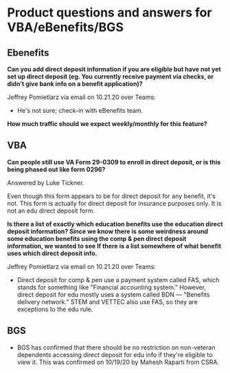 # Product questions and answers for VBA/eBenefits/BGS

## Ebenefits

**Can you add direct deposit information if you are eligible but have not yet set up direct deposit (eg. You currently receive payment via checks, or didn’t give bank info on a benefit application)?**

Jeffrey Pomietlarz via email on 10.21.20 over Teams:

- He's not sure; check-in with eBenefits team.

**How much traffic should we expect weekly/monthly for this feature?**

## VBA

**Can people still use VA Form 29-0309 to enroll in direct deposit, or is this being phased out like form 0296?**

Answered by Luke Tickner.

Even though this form appears to be for direct deposit for any benefit, it's not. This form is actually for direct deposit for insurance purposes only. It is not an edu direct deposit form.

**Is there a list of exactly which education benefits use the education direct deposit information? Since we know there is some weirdness around some education benefits using the comp & pen direct deposit information, we wanted to see If there is a list somewhere of what benefit uses which direct deposit info.**

Jeffrey Pomietlarz via email on 10.21.20 over Teams:

- Direct deposit for comp & pen use a payment system called FAS, which stands for something like "Financial accounting system." However, direct deposit for edu mostly uses a system called BDN — "Benefits delivery network." STEM and VETTEC also use FAS, so they are exceptions to the edu rule.

## BGS

- BGS has confirmed that there should be no restriction on non-veteran dependents accessing direct deposit for edu info if they're eligible to view it. This was confirmed on 10/19/20 by Mahesh Raparti from CSRA.

